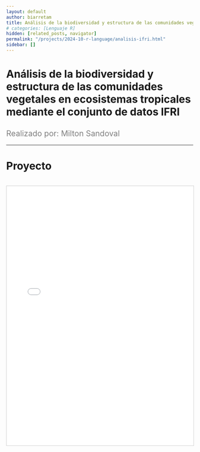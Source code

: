 ```yaml
---
layout: default
author: biarretam
title: Análisis de la biodiversidad y estructura de las comunidades vegetales en ecosistemas tropicales mediante el conjunto de datos IFRI
# categories: [Lenguaje R]
hidden: [related_posts, navigator]
permalink: "/projects/2024-10-r-language/analisis-ifri.html"
sidebar: []
---
```


# Análisis de la biodiversidad y estructura de las comunidades vegetales en ecosistemas tropicales mediante el conjunto de datos IFRI

<h2 style="color: gray; font-weight: normal;">
Realizado por: Milton Sandoval
</h2>

---

# Proyecto
<br>

<iframe 
    src="/assets/pdf/2024-10-r/milton_sandoval.pdf" 
    width="100%" 
    height="700" 
    style="border: 1px solid #ccc;"
></iframe>